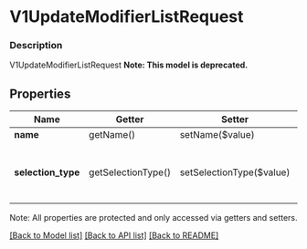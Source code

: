 # V1UpdateModifierListRequest

### Description

V1UpdateModifierListRequest
**Note: This model is deprecated.**

## Properties
Name | Getter | Setter | Type | Description | Notes
------------ | ------------- | ------------- | ------------- | ------------- | -------------
**name** | getName() | setName($value) | **string** | The modifier list&#39;s name. | [optional] 
**selection_type** | getSelectionType() | setSelectionType($value) | **string** | Indicates whether multiple options from the modifier list can be applied to a single item. See [V1UpdateModifierListRequestSelectionType](#type-v1updatemodifierlistrequestselectiontype) for possible values | [optional] 

Note: All properties are protected and only accessed via getters and setters.

[[Back to Model list]](../../README.md#documentation-for-models) [[Back to API list]](../../README.md#documentation-for-api-endpoints) [[Back to README]](../../README.md)

